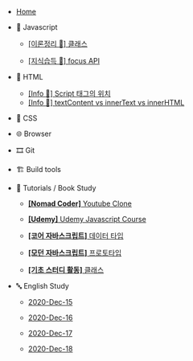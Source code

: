 - [Home](/)

* 🍊 Javascript

  - [[이론정리 📝] 클래스](/javascript/class.md)

  - [[지식습득 🧐] focus API](/Study-log/2020-Dec-14.md)

* 🚂 HTML

  - [[Info 👻] Script 태그의 위치](/html/script태그의_위치.md)
  - [[Info 👻] textContent vs innerText vs innerHTML](/html/../../html/textcontent_innertext_innerhtml.md)

* 💅 CSS

* 🌐 Browser

* 🎞 Git

* 🏗 Build tools

* 📝 Tutorials / Book Study

  - [**[Nomad Coder]** Youtube Clone](/tutorials/youtubeClone.md)

  - [**[Udemy]** Udemy Javascript Course](/tutorials/유데미-자바스크립트-코스/Udemy_javascript_class.md)

  - [**[코어 자바스크립트]** 데이터 타입](/tutorials/자바스크립트_기초_스터디/01.데이터_타입.md)

  - [**[모던 자바스크립트]** 프로토타입](/javascript/prototype.md)

  - [**[기초 스터디 활동]** 클래스](/tutorials/자바스크립트_기초_스터디/07.클래스.md)

* 🔤 English Study

  - [2020-Dec-15](/English-study/Eng-2020-Dec-15.md)

  - [2020-Dec-16](/English-study/Eng-2020-Dec-16.md)

  - [2020-Dec-17](/English-study/Eng-2020-Dec-17.md)

  - [2020-Dec-18](/English-study/Eng-2020-Dec-18.md)
